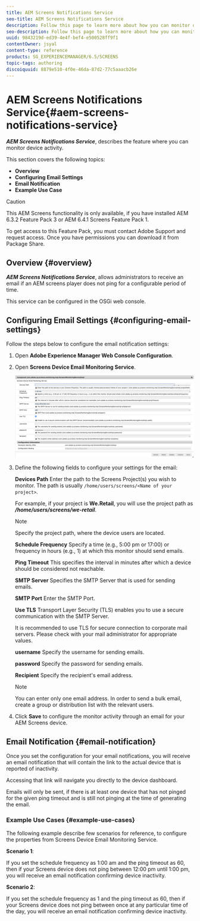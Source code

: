 ```yaml
---
title: AEM Screens Notifications Service
seo-title: AEM Screens Notifications Service
description: Follow this page to learn more about how you can monitor device activity.
seo-description: Follow this page to learn more about how you can monitor device activity.
uuid: 9843219d-ed39-4e4f-bef4-e500528ff9f1
contentOwner: jsyal
content-type: reference
products: SG_EXPERIENCEMANAGER/6.5/SCREENS
topic-tags: authoring
discoiquuid: 8879e510-4f0e-46da-87d2-77c5aaacb26e
---
```


# AEM Screens Notifications Service{#aem-screens-notifications-service}

<!--removed from metadata: admitteddomains: @adobe.com;@caesars.com-->

***AEM Screens Notifications Service***, describes the feature where you can monitor device activity.

This section covers the following topics:

* **Overview**
* **Configuring Email Settings**
* **Email Notification**
* **Example Use Case**

>[!CAUTION]
>
>This AEM Screens functionality is only available, if you have installed AEM 6.3.2 Feature Pack 3 or AEM 6.4.1 Screens Feature Pack 1.
>
>To get access to this Feature Pack, you must contact Adobe Support and request access. Once you have permissions you can download it from Package Share.

## Overview {#overview}

***AEM Screens Notifications Service***, allows administrators to receive an email if an AEM screens player does not ping for a configurable period of time.

This service can be configured in the OSGi web console.

## Configuring Email Settings {#configuring-email-settings}

Follow the steps below to configure the email notification settings:

1. Open **Adobe Experience Manager Web Console Configuration**.
1. Open **Screens Device Email Monitoring Service**.

   ![screen_shot_2018-04-26at44602pm](assets/screen_shot_2018-04-26at44602pm.png)

1. Define the following fields to configure your settings for the email:

   **Devices Path** Enter the path to the Screens Project(s) you wish to monitor. The path is usually `/home/users/screens/<Name of your project>`.

   For example, if your project is **We.Retail**, you will use the project path as ***/home/users/screens/we-retail***.

   >[!NOTE]
   >
   >Specify the project path, where the device users are located.

   **Schedule Frequency** Specify a time (e.g., 5:00 pm or 17:00) or frequency in hours (e.g., 1) at which this monitor should send emails.

   **Ping Timeout** This specifies the interval in minutes after which a device should be considered not reachable.

   **SMTP Server** Specifies the SMTP Server that is used for sending emails.

   **SMTP Port** Enter the SMTP Port.

   **Use TLS** Transport Layer Security (TLS) enables you to use a secure communication with the SMTP Server.

   It is recommended to use TLS for secure connection to corporate mail servers. Please check with your mail administrator for appropriate values.

   **username** Specify the username for sending emails.

   **password** Specify the password for sending emails.

   **Recipient** Specify the recipient's email address.

   >[!NOTE]
   >
   >You can enter only one email address. In order to send a bulk email, create a group or distribution list with the relevant users.

1. Click **Save** to configure the monitor activity through an email for your AEM Screens device.

## Email Notification {#email-notification}

Once you set the configuration for your email notifications, you will receive an email notification that will contain the link to the actual device that is reported of inactivity.

Accessing that link will navigate you directly to the device dashboard.

Emails will only be sent, if there is at least one device that has not pinged for the given ping timeout and is still not pinging at the time of generating the email.

### Example Use Cases {#example-use-cases}

The following example describe few scenarios for reference, to configure the properties from Screens Device Email Monitoring Service.

**Scenario 1**:

If you set the schedule frequency as 1:00 am and the ping timeout as 60, then if your Screens device does not ping between 12:00 pm until 1:00 pm, you will receive an email notification confirming device inactivity.

**Scenario 2**:

If you set the schedule frequency as 1 and the ping timeout as 60, then if your Screens device does not ping between once at any particular time of the day, you will receive an email notification confirming device inactivity.
